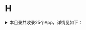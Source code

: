 # H
<details>
<summary>
本目录共收录25个App，详情见如下：
</summary>

- [华住](https://github.com/zirawell/R-Store/tree/main/Rule/QuanX/Adblock/App/H/%E5%8D%8E%E4%BD%8F)
- [华宝智投](https://github.com/zirawell/R-Store/tree/main/Rule/QuanX/Adblock/App/H/%E5%8D%8E%E5%AE%9D%E6%99%BA%E6%8A%95)
- [华尔街见闻](https://github.com/zirawell/R-Store/tree/main/Rule/QuanX/Adblock/App/H/%E5%8D%8E%E5%B0%94%E8%A1%97%E8%A7%81%E9%97%BB)
- [华彩生活](https://github.com/zirawell/R-Store/tree/main/Rule/QuanX/Adblock/App/H/%E5%8D%8E%E5%BD%A9%E7%94%9F%E6%B4%BB)
- [合利宝展业通](https://github.com/zirawell/R-Store/tree/main/Rule/QuanX/Adblock/App/H/%E5%90%88%E5%88%A9%E5%AE%9D%E5%B1%95%E4%B8%9A%E9%80%9A)
- [和风天气](https://github.com/zirawell/R-Store/tree/main/Rule/QuanX/Adblock/App/H/%E5%92%8C%E9%A3%8E%E5%A4%A9%E6%B0%94)
- [好奇心日报](https://github.com/zirawell/R-Store/tree/main/Rule/QuanX/Adblock/App/H/%E5%A5%BD%E5%A5%87%E5%BF%83%E6%97%A5%E6%8A%A5)
- [好好住](https://github.com/zirawell/R-Store/tree/main/Rule/QuanX/Adblock/App/H/%E5%A5%BD%E5%A5%BD%E4%BD%8F)
- [杭州公交](https://github.com/zirawell/R-Store/tree/main/Rule/QuanX/Adblock/App/H/%E6%9D%AD%E5%B7%9E%E5%85%AC%E4%BA%A4)
- [杭州市民卡](https://github.com/zirawell/R-Store/tree/main/Rule/QuanX/Adblock/App/H/%E6%9D%AD%E5%B7%9E%E5%B8%82%E6%B0%91%E5%8D%A1)
- [汇丰汇选](https://github.com/zirawell/R-Store/tree/main/Rule/QuanX/Adblock/App/H/%E6%B1%87%E4%B8%B0%E6%B1%87%E9%80%89)
- [海尔智家](https://github.com/zirawell/R-Store/tree/main/Rule/QuanX/Adblock/App/H/%E6%B5%B7%E5%B0%94%E6%99%BA%E5%AE%B6)
- [海豚优惠](https://github.com/zirawell/R-Store/tree/main/Rule/QuanX/Adblock/App/H/%E6%B5%B7%E8%B1%9A%E4%BC%98%E6%83%A0)
- [海马爸比](https://github.com/zirawell/R-Store/tree/main/Rule/QuanX/Adblock/App/H/%E6%B5%B7%E9%A9%AC%E7%88%B8%E6%AF%94)
- [火猫](https://github.com/zirawell/R-Store/tree/main/Rule/QuanX/Adblock/App/H/%E7%81%AB%E7%8C%AB)
- [盒马](https://github.com/zirawell/R-Store/tree/main/Rule/QuanX/Adblock/App/H/%E7%9B%92%E9%A9%AC)
- [红版报](https://github.com/zirawell/R-Store/tree/main/Rule/QuanX/Adblock/App/H/%E7%BA%A2%E7%89%88%E6%8A%A5)
- [航旅纵横](https://github.com/zirawell/R-Store/tree/main/Rule/QuanX/Adblock/App/H/%E8%88%AA%E6%97%85%E7%BA%B5%E6%A8%AA)
- [花小猪](https://github.com/zirawell/R-Store/tree/main/Rule/QuanX/Adblock/App/H/%E8%8A%B1%E5%B0%8F%E7%8C%AA)
- [花生地铁](https://github.com/zirawell/R-Store/tree/main/Rule/QuanX/Adblock/App/H/%E8%8A%B1%E7%94%9F%E5%9C%B0%E9%93%81)
- [虎嗅](https://github.com/zirawell/R-Store/tree/main/Rule/QuanX/Adblock/App/H/%E8%99%8E%E5%97%85)
- [虎扑](https://github.com/zirawell/R-Store/tree/main/Rule/QuanX/Adblock/App/H/%E8%99%8E%E6%89%91)
- [虎牙直播](https://github.com/zirawell/R-Store/tree/main/Rule/QuanX/Adblock/App/H/%E8%99%8E%E7%89%99%E7%9B%B4%E6%92%AD)
- [韩剧TV](https://github.com/zirawell/R-Store/tree/main/Rule/QuanX/Adblock/App/H/%E9%9F%A9%E5%89%A7TV)
- [黄油相机](https://github.com/zirawell/R-Store/tree/main/Rule/QuanX/Adblock/App/H/%E9%BB%84%E6%B2%B9%E7%9B%B8%E6%9C%BA)

</details>